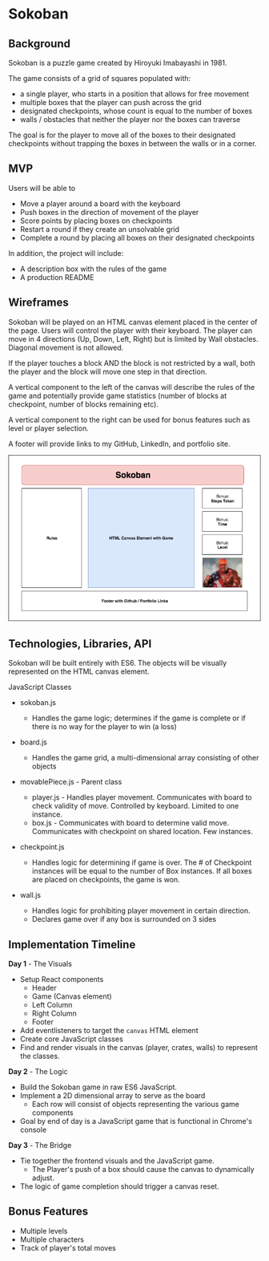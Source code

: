 # Sokoban

## Background

Sokoban is a puzzle game created by Hiroyuki Imabayashi
in 1981.

The game consists of a grid of squares populated with:

- a single player, who starts in a position that allows for free movement
- multiple boxes that the player can push across the grid
- designated checkpoints, whose count is equal to the number of boxes
- walls / obstacles that neither the player nor the boxes can traverse

The goal is for the player to move all of the boxes to their
designated checkpoints without trapping the boxes in between
the walls or in a corner.

## MVP

Users will be able to
- Move a player around a board with the keyboard
- Push boxes in the direction of movement of the player
- Score points by placing boxes on checkpoints
- Restart a round if they create an unsolvable grid
- Complete a round by placing all boxes on their designated checkpoints

In addition, the project will include:

- A description box with the rules of the game
- A production README

## Wireframes

Sokoban will be played on an HTML canvas element placed
in the center of the page. Users will control the player
with their keyboard. The player can move in 4 directions (Up, Down,
Left, Right) but is limited by Wall obstacles. Diagonal movement
is not allowed.

If the player touches a block AND the block is
not restricted by a wall, both the player and the block will
move one step in that direction.

A vertical component to the left of the canvas will describe the
rules of the game and potentially provide game statistics
(number of blocks at checkpoint, number of blocks remaining etc).

A vertical component to the right can be used for bonus
features such as level or player selection.

A footer will provide links to my GitHub, LinkedIn,
and portfolio site.

![Sokoban Wireframe](/screenshots/Sokoban.png)

## Technologies, Libraries, API

Sokoban will be built entirely with ES6. The objects
will be visually represented on the HTML canvas element.

JavaScript Classes
- sokoban.js
  - Handles the game logic; determines if the game is complete
   or if there is no way for the player to win (a loss)

- board.js
  - Handles the game grid, a multi-dimensional array consisting of
    other objects

- movablePiece.js - Parent class
  - player.js - Handles player movement. Communicates with board to
    check validity of move. Controlled by keyboard. Limited to one instance.
  - box.js - Communicates with board to determine valid move. Communicates
    with checkpoint on shared location. Few instances.

- checkpoint.js
  - Handles logic for determining if game is over. The # of Checkpoint
  instances will be equal to the number of Box instances. If all boxes
  are placed on checkpoints, the game is won.

- wall.js
  - Handles logic for prohibiting player movement in certain direction.
  - Declares game over if any box is surrounded on 3 sides

## Implementation Timeline

**Day 1** - The Visuals
- Setup React components
  - Header
  - Game (Canvas element)
  - Left Column
  - Right Column
  - Footer
- Add eventlisteners to target the `canvas` HTML element
- Create core JavaScript classes
- Find and render visuals in the canvas (player, crates, walls) to
represent the classes.

**Day 2** - The Logic
- Build the Sokoban game in raw ES6 JavaScript.
- Implement a 2D dimensional array to serve as the board
  - Each row will consist of objects representing the various game components
- Goal by end of day is a JavaScript game that is functional in Chrome's console

**Day 3** - The Bridge
- Tie together the frontend visuals and the JavaScript game.
  - The Player's push of a box should cause the canvas to dynamically adjust.
- The logic of game completion should trigger a canvas reset.

## Bonus Features

- Multiple levels
- Multiple characters
- Track of player's total moves
